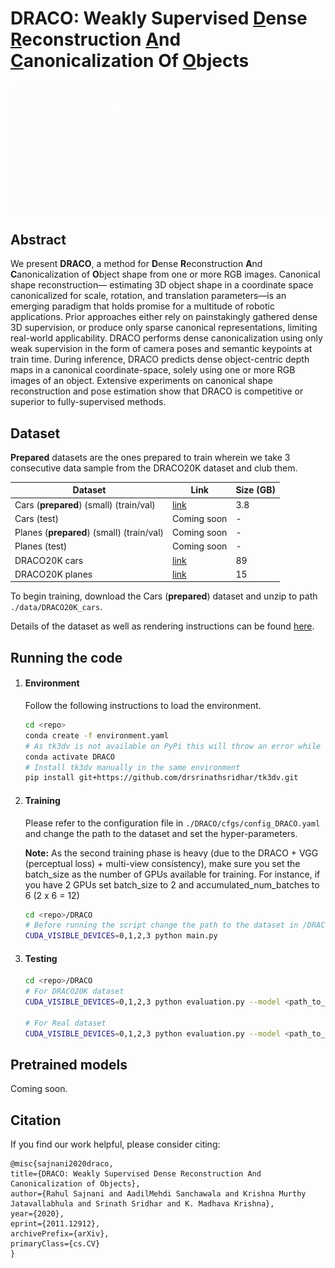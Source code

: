 # DRACO: Weakly Supervised <u>D</u>ense <u>R</u>econstruction <u>A</u>nd <u>C</u>anonicalization Of <u>O</u>bjects





![DRACO pipeline](./images/pipeline.gif)



## Abstract

We present **DRACO**, a method for **D**ense **R**econstruction **A**nd **C**anonicalization of **O**bject shape from one or more RGB images. Canonical shape reconstruction— estimating 3D object shape in a coordinate space canonicalized for scale, rotation, and translation parameters—is an emerging paradigm that holds promise for a multitude of robotic applications. Prior approaches either rely on painstakingly gathered dense 3D supervision, or produce only sparse canonical representations, limiting real-world applicability. DRACO performs dense canonicalization using only weak supervision in the form of camera poses and semantic keypoints at train time. During inference, DRACO predicts dense object-centric depth maps in a canonical coordinate-space, solely using one or more RGB images of an object. Extensive experiments on canonical shape reconstruction and pose estimation show that DRACO is competitive or superior to fully-supervised methods.



## Dataset

**Prepared** datasets are the ones prepared to train wherein we take 3 consecutive data sample from the DRACO20K dataset and club them.  



| Dataset                                   | Link                                                         | Size (GB) |
| ----------------------------------------- | ------------------------------------------------------------ | --------- |
| Cars (**prepared**) (small) (train/val)   | [link](https://iiitaphyd-my.sharepoint.com/:u:/g/personal/robotics_iiit_ac_in/Een9wSA_PYlHheIWpjpy_WMBuN_Uu4wmysiWyTaC-NJY0w) | 3.8       |
| Cars (test)                               | Coming soon                                                  | -         |
| Planes (**prepared**) (small) (train/val) | Coming soon                                                  | -         |
| Planes (test)                             | Coming soon                                                  | -         |
| DRACO20K cars                             | [link](https://iiitaphyd-my.sharepoint.com/:u:/g/personal/robotics_iiit_ac_in/ESob7ukQoxRKp-hBl7FQWZMBrvV8ZyfFEnUrCWRiwjtFFg) | 89        |
| DRACO20K planes                           | [link](https://iiitaphyd-my.sharepoint.com/:u:/g/personal/robotics_iiit_ac_in/EbjtPOwEwstIva-d33sjcP0BnlyNIPKhbFvI6CyD2UEJKA) | 15        |

To begin training, download the Cars (**prepared**) dataset and unzip to path `./data/DRACO20K_cars`. 

Details of the dataset as well as rendering instructions can be found [here](./DRACO20K/README.md).



## Running the code

1. #### Environment

   Follow the following instructions to load the environment.

   ```bash
   cd <repo>
   conda create -f environment.yaml
   # As tk3dv is not available on PyPi this will throw an error while installing tk3dv but that is not an issue
   conda activate DRACO
   # Install tk3dv manually in the same environment
   pip install git+https://github.com/drsrinathsridhar/tk3dv.git
   ```

2. #### Training

   Please refer to the configuration file in `./DRACO/cfgs/config_DRACO.yaml` and change the path to the dataset and set the hyper-parameters.

   **Note:** As the second training phase is heavy (due to the DRACO + VGG (perceptual loss) + multi-view consistency), make sure you set the batch_size as the number of GPUs available for training. For instance, if you have 2 GPUs set batch_size to 2 and accumulated_num_batches to 6 (2 x 6 = 12)

   ```bash
   cd <repo>/DRACO
   # Before running the script change the path to the dataset in /DRACO/cfgs/config_DRACO.yaml
   CUDA_VISIBLE_DEVICES=0,1,2,3 python main.py
   ```
   
   
   
3. #### Testing

   ```bash
   cd <repo>/DRACO
   # For DRACO20K dataset
   CUDA_VISIBLE_DEVICES=0,1,2,3 python evaluation.py --model <path_to_checkpoint> --path <path_to_directory_with_images> --output <path_to_output_directory> --real 0
   
   # For Real dataset
   CUDA_VISIBLE_DEVICES=0,1,2,3 python evaluation.py --model <path_to_checkpoint> --path <path_to_directory_with_images> --output <path_to_output_directory> --real 1
   ```

   



## Pretrained models

Coming soon.



## Citation



If you find our work helpful, please consider citing:

```
@misc{sajnani2020draco,
title={DRACO: Weakly Supervised Dense Reconstruction And Canonicalization of Objects}, 
author={Rahul Sajnani and AadilMehdi Sanchawala and Krishna Murthy Jatavallabhula and Srinath Sridhar and K. Madhava Krishna},
year={2020},
eprint={2011.12912},
archivePrefix={arXiv},
primaryClass={cs.CV}
}
```

